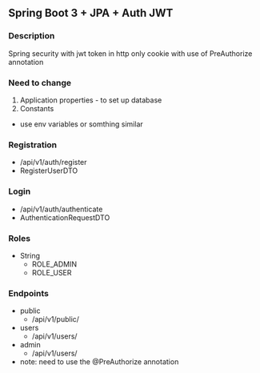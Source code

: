 ## Spring Boot 3 + JPA + Auth JWT

### Description
Spring security with jwt token in http only cookie
with use of PreAuthorize annotation


### Need to change
 1. Application properties - to set up database
 2. Constants
- use env variables or somthing similar
### Registration
- /api/v1/auth/register
- RegisterUserDTO
### Login
- /api/v1/auth/authenticate
- AuthenticationRequestDTO 
### Roles
- String
  - ROLE_ADMIN
  - ROLE_USER
### Endpoints
- public
  - /api/v1/public/
- users
  - /api/v1/users/
- admin
  - /api/v1/users/
- note: need to use the @PreAuthorize annotation